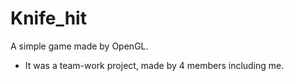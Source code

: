 # Knife_hit
A simple game made by OpenGL.

- It was a team-work project, made by 4 members including me.
